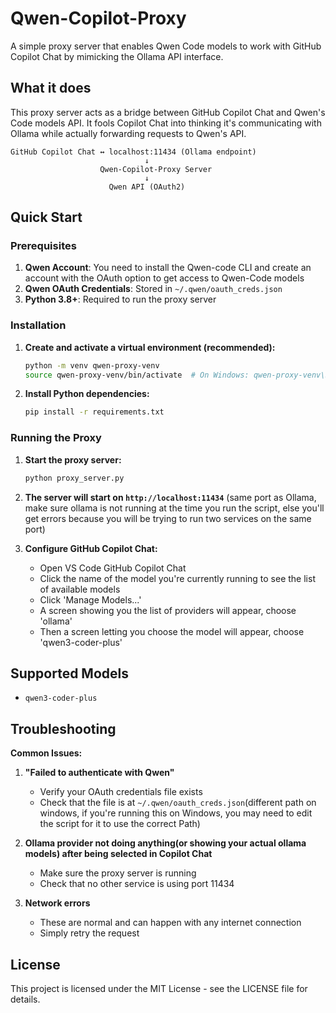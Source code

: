 # Qwen-Copilot-Proxy

A simple proxy server that enables Qwen Code models to work with GitHub Copilot Chat by mimicking the Ollama API interface.

## What it does

This proxy server acts as a bridge between GitHub Copilot Chat and Qwen's Code models API. It fools Copilot Chat into thinking it's communicating with Ollama while actually forwarding requests to Qwen's API.

```
GitHub Copilot Chat ↔️ localhost:11434 (Ollama endpoint) 
                              ↓
                    Qwen-Copilot-Proxy Server
                              ↓
                      Qwen API (OAuth2)
```

## Quick Start

### Prerequisites

1. **Qwen Account**: You need to install the Qwen-code CLI and create an account with the OAuth option to get access to Qwen-Code models
2. **Qwen OAuth Credentials**: Stored in `~/.qwen/oauth_creds.json`
3. **Python 3.8+**: Required to run the proxy server

### Installation

1. **Create and activate a virtual environment (recommended):**
   ```bash
   python -m venv qwen-proxy-venv
   source qwen-proxy-venv/bin/activate  # On Windows: qwen-proxy-venv\Scripts\activate
   ```

2. **Install Python dependencies:**
   ```bash
   pip install -r requirements.txt
   ```

### Running the Proxy

1. **Start the proxy server:**
   ```bash
   python proxy_server.py
   ```

2. **The server will start on `http://localhost:11434`** (same port as Ollama, make sure ollama is not running at the time you run the script, else you'll get errors because you will be trying to run two services on the same port)

3. **Configure GitHub Copilot Chat:**
   - Open VS Code GitHub Copilot Chat
   - Click the name of the model you're currently running to see the list of available models
   - Click 'Manage Models...'
   - A screen showing you the list of providers will appear, choose 'ollama'
   - Then a screen letting you choose the model will appear, choose 'qwen3-coder-plus'

## Supported Models

- `qwen3-coder-plus`

## Troubleshooting

**Common Issues:**

1. **"Failed to authenticate with Qwen"**
   - Verify your OAuth credentials file exists
   - Check that the file is at `~/.qwen/oauth_creds.json`(different path on windows, if you're running this on Windows, you may need to edit the script for it to use the correct Path)

2. **Ollama provider not doing anything(or showing your actual ollama models) after being selected in Copilot Chat**
   - Make sure the proxy server is running
   - Check that no other service is using port 11434

3. **Network errors**
   - These are normal and can happen with any internet connection
   - Simply retry the request

## License

This project is licensed under the MIT License - see the LICENSE file for details.
